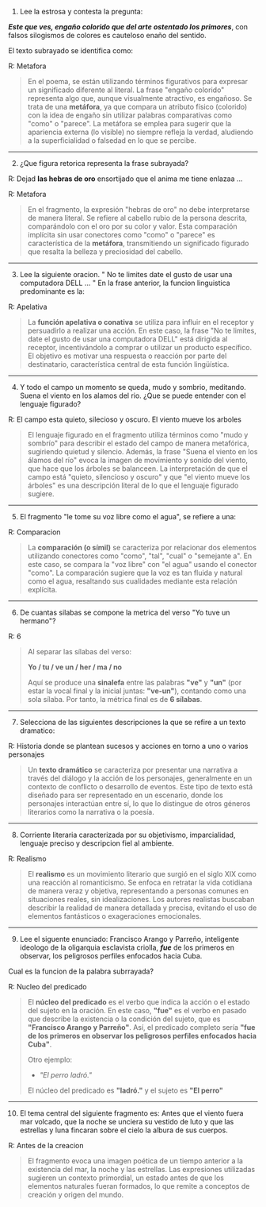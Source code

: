 1. Lee la estrosa y contesta la pregunta:

***Este que ves, engaño colorido que del arte ostentado los primores***,
con falsos silogismos de colores es cauteloso enaño del sentido.

El texto subrayado se identifica como:

R: Metafora

> En el poema, se están utilizando términos figurativos para expresar un significado diferente al literal. La frase "engaño colorido" representa algo que, aunque visualmente atractivo, es engañoso. Se trata de una **metáfora**, ya que compara un atributo físico (colorido) con la idea de engaño sin utilizar palabras comparativas como "como" o "parece". La metáfora se emplea para sugerir que la apariencia externa (lo visible) no siempre refleja la verdad, aludiendo a la superficialidad o falsedad en lo que se percibe.

--- 

2. ¿Que figura retorica representa la frase subrayada? 

R: Dejad **las hebras de oro** ensortijado que el anima me tiene enlazaa ...    

R: Metafora

> En el fragmento, la expresión "hebras de oro" no debe interpretarse de manera literal. Se refiere al cabello rubio de la persona descrita, comparándolo con el oro por su color y valor. Esta comparación implícita sin usar conectores como "como" o "parece" es característica de la **metáfora**, transmitiendo un significado figurado que resalta la belleza y preciosidad del cabello.

--- 

3. Lee la siguiente oracion.
" No te limites date el gusto de usar una computadora DELL  ... "
En la frase anterior, la funcion linguistica predominante es la: 

R: Apelativa 

> La **función apelativa  o conativa** se utiliza para influir en el receptor y persuadirlo a realizar una acción. En este caso, la frase "No te limites, date el gusto de usar una computadora DELL" está dirigida al receptor, incentivándolo a comprar o utilizar un producto específico. El objetivo es motivar una respuesta o reacción por parte del destinatario, característica central de esta función lingüística.

--- 
4. Y todo el campo un momento se queda, mudo y sombrio, meditando. Suena el viento en los alamos del rio. ¿Que se puede entender con el lenguaje figurado?

R: El campo esta quieto, silecioso y oscuro. El viento mueve los arboles 

> El lenguaje figurado en el fragmento utiliza términos como "mudo y sombrío" para describir el estado del campo de manera metafórica, sugiriendo quietud y silencio. Además, la frase "Suena el viento en los álamos del río" evoca la imagen de movimiento y sonido del viento, que hace que los árboles se balanceen. La interpretación de que el campo está "quieto, silencioso y oscuro" y que "el viento mueve los árboles" es una descripción literal de lo que el lenguaje figurado sugiere.

--- 

5. El fragmento "le tome su voz libre como el agua", se refiere a una:  

R: Comparacion 

> La **comparación (o símil)** se caracteriza por relacionar dos elementos utilizando conectores como "como", "tal", "cual" o "semejante a". En este caso, se compara la "voz libre" con "el agua" usando el conector "como". La comparación sugiere que la voz es tan fluida y natural como el agua, resaltando sus cualidades mediante esta relación explícita.
--- 

6. De cuantas silabas se compone la metrica del verso "Yo tuve un hermano"?  

R: 6 

> Al separar las sílabas del verso:
> 
> **Yo / tu / ve un / her / ma / no**
>
> Aquí se produce una **sinalefa** entre las palabras **"ve"** y **"un"** (por estar la vocal final y la inicial juntas: **"ve-un"**), contando como una sola sílaba. Por tanto, la métrica final es de **6  sílabas**.

--- 

7. Selecciona de las siguientes descripciones la que se refire a un texto dramatico:    

R: Historia donde se plantean sucesos y acciones en torno a uno o varios personajes 

> Un **texto dramático** se caracteriza por presentar una narrativa a través del diálogo y la acción de los personajes, generalmente en un contexto de conflicto o desarrollo de eventos. Este tipo de texto está diseñado para ser representado en un escenario, donde los personajes interactúan entre sí, lo que lo distingue de otros géneros literarios como la narrativa o la poesía.

--- 
8. Corriente literaria caracterizada por su objetivismo, imparcialidad, lenguaje preciso y descripcion fiel al ambiente. 

R: Realismo 

> El **realismo** es un movimiento literario que surgió en el siglo XIX como una reacción al romanticismo. Se enfoca en retratar la vida cotidiana de manera veraz y objetiva, representando a personas comunes en situaciones reales, sin idealizaciones. Los autores realistas buscaban describir la realidad de manera detallada y precisa, evitando el uso de elementos fantásticos o exageraciones emocionales.

--- 

9. Lee el siguente enunciado:
Francisco Arango y Parreño, inteligente ideologo de la oligarquia esclavista criolla, ***fue*** de los primeros en observar, los peligrosos perfiles enfocados hacia Cuba.

Cual es la funcion de la palabra subrrayada?

R: Nucleo del predicado 

> El **núcleo del predicado** es el verbo que indica la acción o el estado del sujeto en la oración. En este caso, **"fue"** es el verbo en pasado que describe la existencia o la condición del sujeto, que es **"Francisco Arango y Parreño"**. Así, el predicado completo sería **"fue de los primeros en observar los peligrosos perfiles enfocados hacia Cuba"**.
>
> Otro ejemplo:
> - *"El perro ladró."*
>
> El núcleo del predicado es **"ladró."** y el sujeto es **"El perro"**
--- 

10. El tema central del siguiente fragmento es:
Antes que el viento fuera mar volcado, que la noche se unciera su vestido de luto y que las estrellas y luna fincaran sobre el cielo la albura de sus cuerpos.

R: Antes de la creacion 

> El fragmento evoca una imagen poética de un tiempo anterior a la existencia del mar, la noche y las estrellas. Las expresiones utilizadas sugieren un contexto primordial, un estado antes de que los elementos naturales fueran formados, lo que remite a conceptos de creación y origen del mundo.
 



